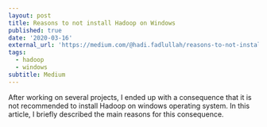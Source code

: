 ```yaml
---
layout: post
title: Reasons to not install Hadoop on Windows
published: true
date: '2020-03-16'
external_url: 'https://medium.com/@hadi.fadlullah/reasons-to-not-install-hadoop-on-windows-5bf22f3f0005'
tags:
  - hadoop
  - windows
subtitle: Medium
---
```

After working on several projects, I ended up with a consequence that it is not recommended to install Hadoop on windows operating system. In this article,  I briefly described the main reasons for this consequence.
